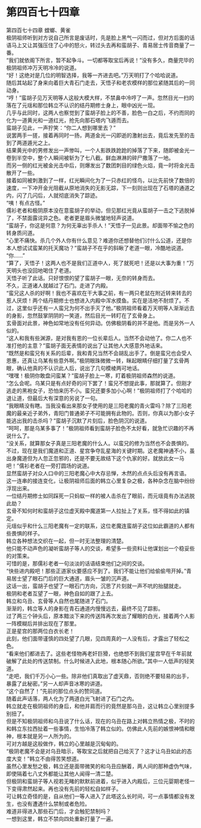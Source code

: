 # 第四百七十四章

第四百七十四章 螳螂、黄雀\
极阴祖师听到对方说自己所言是废话时，先是脸上黑气一闪而过，但对方后面的话语马上又让其强压住了心中的怒火，转过头去再和蛮胡子、青易居士传音商量了一番。\
“我们就依阁下所言，暂不起争斗。一切都等取宝后再说！”没有多久，商量完毕的极阴祖师冲万天明冷冷的说道。\
“好！这绝对是几位的明智选择，我等一齐进去吧。”万天明打了个哈哈说道。\
随后其站起了身来向着巨大青石门走去，天悟子和老农模样的那位紧随其后的一同动身。\
“哼！”蛮胡子见万天明等人这般大模大样，不禁鼻中冷哼了一声。忽然目光一扫的落在了元瑶和那位韩立不认识的结丹期修士身上，眼中凶光一现。\
几乎与此同时，这两人也察觉到了蛮胡子脸上的不善，脸色一白之后，不约而同的化为一道黄光和一道红光，抢先向那石塔内飞遁而去。\
蛮胡子见此，一声狞笑：“你二人想到哪里去？”\
说罢两手一搓，接着再同时一扬，两道金光一闪即逝的激射出去，竟后发先至的击到了两道遁光之上。\
结果黄光中的男修发出一声惨叫，一个人影跌跌跄跄的掉落了下来，随即被金光一卷到半空中，整个人瞬间被斩为了七八截。鲜血淋淋的碎尸撒落了一地。\
而另一侧的红光被金光击中后，则爆发出了数团刺目的绿色火焰，竟一时将金光击散开了一些。\
接着如同被刺激到了一样，红光瞬间化为了一只赤红的怪鸟，以比先前快了数倍的速度，一下冲开金光阻截从原地消失的无影无踪，下一刻则出现在了石塔的通道之内，闪了几闪后，人就彻底消失了踪迹。\
“咦！有点古怪。”\
儒衫老者和极阴原本没在意蛮胡子的举动，但见那红光竟从蛮胡子一击之下逃脱掉了，不禁面露诧异之色。老者更是眉头微皱地轻声说道。\
“蛮胡子，你这是何意？为何无辜出手杀人！”天悟子一见此景。却面带不愉之色的转身质问道。\
“心里不痛快。杀几个外人你有什么意见？难道你还想替他们讨什么公道，还是你本人想试试蛮某的托天魔功？”蛮胡子不在乎的斜瞅了老道一眼，冷酷地说道。\
“你……”\
“算了，天悟子！这两人也不是我们正道中人，死了就死吧！还是以大事为重！”万天明头也没回地喝住了老道。\
天悟子听了此话。只好恨恨的望了蛮胡子一眼，无奈的转身而去。\
不久，正道诸人就越过了石门。走进了内殿。\
“蛮兄这人杀的好啊！我也不喜欢在干大事之前，有一两只老鼠在附近转来转去的惹人厌烦！两个结丹期修士也想进入内殿中浑水摸鱼。实在是活地不耐烦了。不过，这里似乎还有一人蛮兄为何不出手灭了他。”极阴祖师看着万天明等人渐渐远去的身影，忽然鼓掌阴阴的一笑道，然后目光一转盯在了玄骨身上。\
玄骨面对此景，神色如常地没有任何异动。仿佛极阴看的并不是他。而是另外一人似的。\
“这人和我有些渊源，是对我有恩的一位长辈后人。当然不会动他了。你二人也不准打他的主意？”蛮胡子面无表情的说出了让其他人大感意外地话来。\
“既然是和蛮兄有关系的后辈，我和青兄当然不会胡乱出手了。倒是蛮兄也会受人恩惠，还真让乌某有些意外啊。”极阴眼珠微微一转，眯起眼睛仔细打量了玄骨两眼，确认他真的不认识此人后，说出了几句模棱两可地话。\
“嘿嘿！极阴你敢盘问蛮某？”蛮胡子脸上一寒，盯着极阴祖师森然的说道。\
“怎么会呢。乌某只是有点好奇的问下罢了！蛮兄不想提此事，那就算了。但刚才逃走的黑袍女子，恐怕来历不小。蛮兄还要多加小心啊！”极阴祖师打了个哈哈的退让道，但最后大有深意的另说了一句。\
“我眼睛没有瞎。当我没看出来那女子使用的是三阳老魔的青火雷吗？除了三阳老魔的最亲近子弟外，青阳门普通弟子不可能拥有此物的。否则，你真以为那小女子能逃出我的击杀吗？”蛮胡子沉默了片刻后，脸色阴沉的说道。\
“呵呵，那是乌某多事了！”极阴祖师看到蛮胡子脸色不太好看，就急忙识趣的不再说什么了。\
“没关系，就算那女子真是三阳老魔的什么人。以蛮兄的修为当然也不会畏惧的。不过，现在是我们魔道和正道、星宫争夺乱星海的关键时期。这老魔神通不小，虽出身魔道但为人忽正忽邪的，还是不要无故结下这个仇家的好。就放此女一马吧！”儒衫老者在一旁打圆场的说道。\
显然蛮胡子对众人口中的三阳老魔心中大存忌惮，木然的点点头后没有再言语。\
这一连串的接连变化，让极阴祖师后面的韩立心里复杂之极，各种杂念在脑中纷纷浮现出来。\
一位结丹期修士如同踩死一只蚂蚁一样的被人击杀在了眼前，而元瑶竟有办法逃脱此劫？\
玄骨不知何时和蛮胡子这位虚天殿中魔道第一人拉扯上了关系，怪不得如此的镇定。\
元瑶似乎和什么三阳老魔有一定的联系，这位老魔连蛮胡子这位如此霸道的人都有些畏惧的样子。\
韩立各种想法交织在一起，但一时无法整理的清楚。\
他只能不动声色的凝听蛮胡子等人的交谈，希望多一些资料让他谋划出一个稳妥些的对策来。\
可惜的是，那儒衫老者一句淡淡的话语结束他们之间的交谈。\
“快些进内殿吧！那些正道家伙要感应不到了。我们不能让他们给偷偷甩开掉。”青易居士望了眼石门后的巨大通道，眉头一皱的沉声道。\
这话一出，蛮胡子也望了一眼石门方向，沉思了片刻就一声不吭的抬腿就走。\
极阴和老者互望了一眼，神色自如的跟了上去。\
韩立和乌丑、玄骨等人自然也尾随进了石门。\
渐渐的，韩立等人的身影在青石通道内慢慢远去，最终不见了踪影。\
过了两三个钟头后，原本黯淡下来的传送阵再次发出了耀眼的白光，接着两个人影一阵模糊后并排出现在了那里。\
正是星宫的那两位白衣长老！\
此刻，他们面带谨慎的四处望了几眼，见四周真的一人没有后，才露出了轻松之色。\
“看来他们都进去了。这些老怪物再老奸巨猾，也绝想不到我们星宫早在千年前就破解了此处的传送禁制。什么时候进入此地，根本随心所欲。”其中一人低声的轻笑道。\
“走吧，我们千万小心一些。除非他们真取出了虚天鼎，否则绝不要轻易的出手，暴露了此秘密。”另一人却声音冰寒的讲道。\
“这个自然了！”先前的那位点头的赞同道。\
随着此声话落，两人化为了两道白光飞射进了石门之内。\
韩立就走在极阴祖师的身后，和他并肩而行的竟然是那乌丑，这让韩立心里别提多别扭了。\
但是不知极阴祖师和乌丑说了什么话，现在的乌丑在路上对韩立热情之极，不时的和韩立东拉西扯着一些事情，生怕冷落了韩立似的。仿佛此人先前的嫉恨神情和眼神，根本就是另一人所为的。\
可对方越是这般做作，韩立的心里越是沉甸甸的。\
“极阴老魔不会是对乌丑暗示，等取宝之后就把自己给灭了？这才让乌丑如此的态度大变！”韩立不由得苦笑想道。\
虽然心里发愁之极，韩立还是面带微笑的和乌丑应酬着，两人间的那种虚伪气味，即使隔着七八丈外都能让其他人闻得一清二楚。\
但极阴和蛮胡子等人视若无睹的默默前进着，似乎进入内殿后，三位元婴期老怪一下变得肃然起来。再也没有先前的轻松自如样子。\
可让韩立奇怪的是，自从他们一等人进入了此塔这么长时间，可一点事情都没有发生，也没有遭遇什么禁制或者危险。\
难道非得进入那些石门后，才会触犯禁制吗？\
一想到这里，韩立不禁向四处重新打量了一遍。
